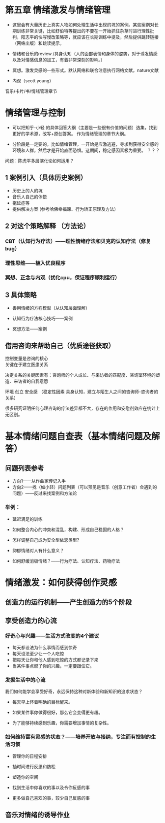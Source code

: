 # 第五章 情绪激发与情绪管理

- 这里会有大量历史上真实人物如何处理生活中出现的坑的案例。某些案例对长期训练非常关键，比如舒伯特等提出的不要在一开始抓住杂草时进行理性批判，阳志平的快写慢改策略等，就应该在长期训练中提及，然后提供跳转链接（网络出版）和跳读提示。

- 情绪和音乐的review /具身认知（人的面部表情和身体的姿势，对于诱发情感以及对情感信息的加工，有着非常深刻的影响。）

- 冥想。激发灵感的一些形式。默认网络和联合注意执行网络文献。nature文献

- 内观（scott young）

音乐/卡片/书/情绪管理章节

# 情绪管理与控制




- 可以把知乎-小轻  的具体回答大纲（主要是一些很有价值的问题）选集，找到更好的学术源，改写+原创答案。   作为情绪管理的章节大纲。

- 分阶段是一定要的，比如情绪管理，一开始是应激逃避，寻求到获得安全感的环境和人群，然后才是开始直面恐惧。这期间，稳定感因素极为重要。  ？？？


问题：陈虎平多层演化论如何运用？


## 1 案例引入（具体历史案例）

- 历史上的人的坑      
- 音乐人自己的体悟 
- 拖延症等   
- 提供解决方案   (参考哈佛幸福课、行为矫正原理及方法）

## 2 对这个策略解释 （方法论）

### CBT（认知行为疗法）——理性情绪疗法和贝克的认知疗法（修复bug）

### 理性思维——植入优良程序

### 冥想、正念与内观（优化cpu，保证程序顺利运行）



## 3 具体策略

- 善用情绪的方程模型（从认知层面理解）

- 认知行为疗法核心技巧——案例

- 冥想方法——案例






## 借用咨询来帮助自己（优质途径获取）

控制变量是咨询的核心   
关键在于建立医患关系

决定关系的关键因素有：咨询师的个人成长、与来访者的匹配度、咨询室环境的塑造、来访者的自我意愿  

环境 创立   安全感  （稳定性因素   具身认知，建立与陌生人之间的咨询师-咨询者的关系）

很多研究证明任何心理咨询的疗法差异都不大，存在的作用和安慰剂效应在统计上无区别。

# 基本情绪问题自查表（基本情绪问题及解答）

## 问题列表参考

- 方向1——从作曲家传记入手
- 方向2——找（如小轻）问题列表（可以预见是音乐（创意工作者）会遇到的问题）——反过来找案例和方法论

### 举例：

- 延迟满足的训练

- 如何整合内心的冲突和混乱，构建、形成自己稳固的人格？

- 怎样调整自己成为安全型依恋类型?

- 抑郁情绪对人有什么意义？

- 如何舒缓消极情绪？——行为疗法、认知疗法、药物疗法

# 情绪激发：如何获得创作灵感

## 创造力的运行机制——产生创造力的5个阶段

## 享受创造力的心流


### 好奇心与兴趣——生活方式改变的4个建议
- 每天都设法为什么事情而感到惊奇
- 每天设法至少让一个人吃惊
- 把每天让你和他人感到吃惊的方式都记录下来
- 当某件事点燃了你的兴趣，一定要跟住它。

### 发掘生活中的心流
我们如何能学会享受好奇，永远保持这种对新体验和新知识的追求状态？

- 每天早上怀着明确的目标醒来。

- 如果某件事你做得很好，那么它会变得更有趣。

- 为了能够持续感到乐趣，你需要增加事情的复杂性。

### 如何维持富有灵感的状态？——培养开放与接纳，专注而有控制的生活习惯

- 管理你的日程安排

- 抽时间进行反思和防松

- 塑造你的空间

- 找到生活中你喜欢的事以及令你反感的事

- 更多做自己喜欢的事，较少自己反感的事

## 音乐对情绪的诱导作业




